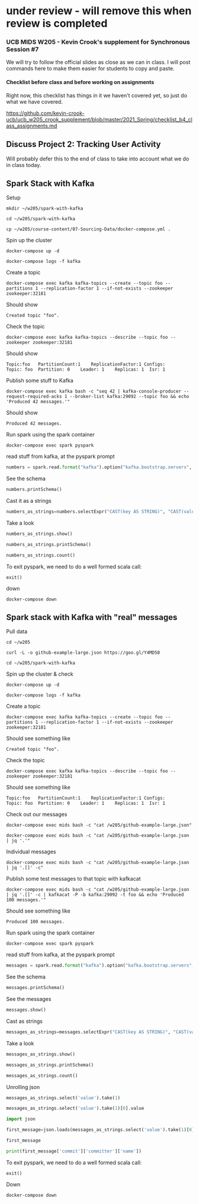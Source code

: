 # under review - will remove this when review is completed

### UCB MIDS W205 - Kevin Crook's supplement for Synchronous Session #7

We will try to follow the official slides as close as we can in class.  I will post commands here to make them easier for students to copy and paste.

#### Checklist before class and before working on assignments

Right now, this checklist has things in it we haven't covered yet, so just do what we have covered.

https://github.com/kevin-crook-ucb/ucb_w205_crook_supplement/blob/master/2021_Spring/checklist_b4_class_assignments.md

## Discuss Project 2: Tracking User Activity

Will probably defer this to the end of class to take into account what we do in class today.

## Spark Stack with Kafka

Setup
```
mkdir ~/w205/spark-with-kafka

cd ~/w205/spark-with-kafka

cp ~/w205/course-content/07-Sourcing-Data/docker-compose.yml .
```

Spin up the cluster
```
docker-compose up -d

docker-compose logs -f kafka
```

Create a topic 
```
docker-compose exec kafka kafka-topics --create --topic foo --partitions 1 --replication-factor 1 --if-not-exists --zookeeper zookeeper:32181
```

Should show
```
Created topic "foo".
```

Check the topic
```
docker-compose exec kafka kafka-topics --describe --topic foo --zookeeper zookeeper:32181
```

Should show
```
Topic:foo   PartitionCount:1    ReplicationFactor:1 Configs:
Topic: foo  Partition: 0    Leader: 1    Replicas: 1  Isr: 1
```

Publish some stuff to Kafka
```
docker-compose exec kafka bash -c "seq 42 | kafka-console-producer --request-required-acks 1 --broker-list kafka:29092 --topic foo && echo 'Produced 42 messages.'"
```

Should show
```
Produced 42 messages.
```
Run spark using the spark container
```
docker-compose exec spark pyspark
```

read stuff from kafka, at the pyspark prompt
```python
numbers = spark.read.format("kafka").option("kafka.bootstrap.servers", "kafka:29092").option("subscribe","foo").option("startingOffsets", "earliest").option("endingOffsets", "latest").load() 
```

See the schema
```python
numbers.printSchema()
```

Cast it as a strings
```python
numbers_as_strings=numbers.selectExpr("CAST(key AS STRING)", "CAST(value AS STRING)")
```

Take a look
```python
numbers_as_strings.show()

numbers_as_strings.printSchema()

numbers_as_strings.count()
```

To exit pyspark, we need to do a well formed scala call:
```
exit()
```

down
```
docker-compose down
```

## Spark stack with Kafka with "real" messages

Pull data
```
cd ~/w205

curl -L -o github-example-large.json https://goo.gl/Y4MD58

cd ~/w205/spark-with-kafka
```

Spin up the cluster & check
```
docker-compose up -d

docker-compose logs -f kafka
```

Create a topic 
```
docker-compose exec kafka kafka-topics --create --topic foo --partitions 1 --replication-factor 1 --if-not-exists --zookeeper zookeeper:32181
```

Should see something like
```
Created topic "foo".
```

Check the topic
```
docker-compose exec kafka kafka-topics --describe --topic foo --zookeeper zookeeper:32181
```

Should see something like
```
Topic:foo   PartitionCount:1    ReplicationFactor:1 Configs:
Topic: foo  Partition: 0    Leader: 1    Replicas: 1  Isr: 1
```

Check out our messages
```
docker-compose exec mids bash -c "cat /w205/github-example-large.json"

docker-compose exec mids bash -c "cat /w205/github-example-large.json | jq '.'"
```

Individual messages
```
docker-compose exec mids bash -c "cat /w205/github-example-large.json | jq '.[]' -c"
```

Publish some test messages to that topic with kafkacat
```
docker-compose exec mids bash -c "cat /w205/github-example-large.json | jq '.[]' -c | kafkacat -P -b kafka:29092 -t foo && echo 'Produced 100 messages.'"
```

Should see something like
```
Produced 100 messages.
```

Run spark using the spark container
```
docker-compose exec spark pyspark
```

read stuff from kafka, at the pyspark prompt
```python
messages = spark.read.format("kafka").option("kafka.bootstrap.servers", "kafka:29092").option("subscribe","foo").option("startingOffsets", "earliest").option("endingOffsets", "latest").load() 
```

See the schema
```python
messages.printSchema()
```

See the messages
```python
messages.show()
```

Cast as strings
```python
messages_as_strings=messages.selectExpr("CAST(key AS STRING)", "CAST(value AS STRING)")
```

Take a look
```python
messages_as_strings.show()

messages_as_strings.printSchema()

messages_as_strings.count()
```

Unrolling json
```python
messages_as_strings.select('value').take(1)

messages_as_strings.select('value').take(1)[0].value

import json

first_message=json.loads(messages_as_strings.select('value').take(1)[0].value)

first_message

print(first_message['commit']['committer']['name'])
```

To exit pyspark, we need to do a well formed scala call:
```
exit()
```

Down
```
docker-compose down
```
